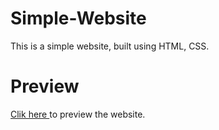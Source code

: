 # Simple-Website
This is a simple website, built using HTML, CSS.

# Preview
<a href = "https://hashara-pilapitiya.github.io/Simple-Website/"> Clik here </a> to preview the website.
